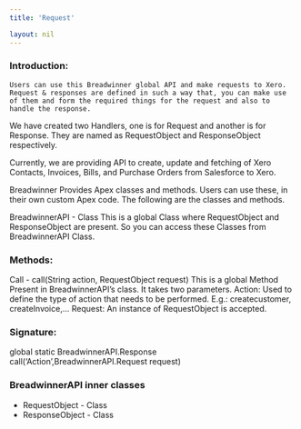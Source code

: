 ```yaml
---
title: 'Request'

layout: nil
---
```



### Introduction:

	Users can use this Breadwinner global API and make requests to Xero. Request & responses are defined in such a way that, you can make use of them and form the required things for the request and also to handle the response. 

We have created two Handlers, one is for Request and another is for Response. They are named as RequestObject and ResponseObject respectively.

Currently, we are providing API to create, update and fetching of Xero Contacts, Invoices, Bills, and Purchase Orders from Salesforce to Xero.

Breadwinner Provides Apex classes and methods. Users can use these, in their own custom Apex code. The following are the classes and methods.

BreadwinnerAPI - Class
This is a global Class where RequestObject and ResponseObject are present. So you can access these Classes from BreadwinnerAPI Class.

### Methods: 
Call - call(String action, RequestObject request)
This is a global Method Present in BreadwinnerAPI’s class. It takes two parameters.
Action: Used to define the type of action that needs to be performed.
E.g.: createcustomer, createInvoice,... 
Request: An instance of RequestObject is accepted.


### Signature: 
global static BreadwinnerAPI.Response call(‘Action’,BreadwinnerAPI.Request request)	
	
### BreadwinnerAPI inner classes
* RequestObject - Class
* ResponseObject - Class


